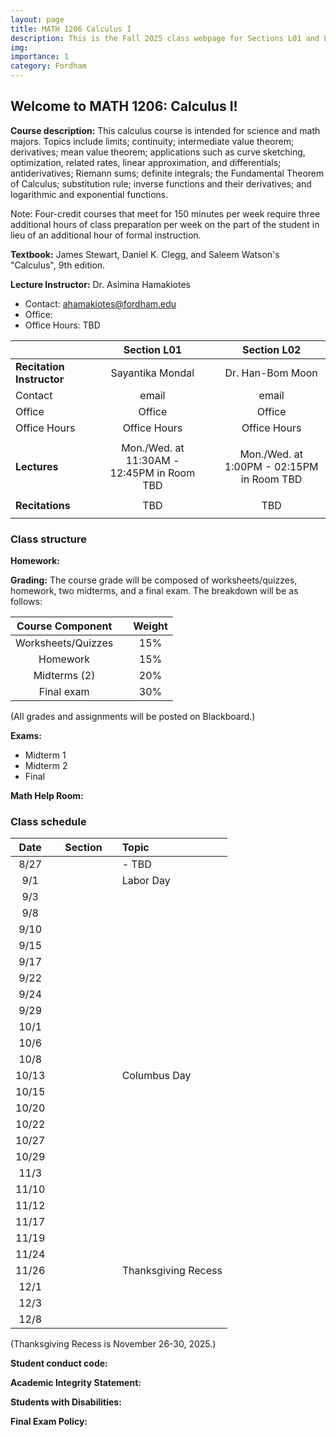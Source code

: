 ```yaml
---
layout: page
title: MATH 1206 Calculus I
description: This is the Fall 2025 class webpage for Sections L01 and L02 of MATH 1206 Calculus I at Fordham. 
img: 
importance: 1
category: Fordham
---
```


## Welcome to MATH 1206: Calculus I! 

**Course description:** This calculus course is intended for science and math majors. Topics include limits; continuity; intermediate value theorem; derivatives; mean value theorem; applications such as curve sketching, optimization, related rates, linear approximation, and differentials; antiderivatives; Riemann sums; definite integrals; the Fundamental Theorem of Calculus; substitution rule; inverse functions and their derivatives; and logarithmic and exponential functions. 

Note: Four-credit courses that meet for 150 minutes per week require three additional hours of class preparation per week on the part of the student in lieu of an additional hour of formal instruction.

**Textbook:** James Stewart, Daniel K. Clegg, and Saleem Watson's "Calculus", 9th edition.

**Lecture Instructor:** Dr. Asimina Hamakiotes
* Contact: ahamakiotes@fordham.edu
* Office:
* Office Hours: TBD


|  |       |  Section L01   |       |  Section L02  | 
| :----     | :---: |  :----:       | :---: | :----:      |
| **Recitation Instructor** | | Sayantika Mondal | | Dr. Han-Bom Moon   |
| Contact | | email | | email  |
| Office | | Office | | Office  |
| Office Hours | | Office Hours | | Office Hours   |
|                | |                                 |       |                          |
| **Lectures** | | Mon./Wed. at 11:30AM - 12:45PM in Room TBD | | Mon./Wed. at 1:00PM - 02:15PM in Room TBD  |
|                | |                                 |       |                          |
| **Recitations** | | TBD | | TBD  | 
|                | |                                 |       |                          |



### Class structure

**Homework:**

**Grading:** The course grade will be composed of worksheets/quizzes, homework, two midterms, and a final exam. The breakdown will be as follows: 

| Course Component |       | Weight    | 
| :----:           | :---: |  :----:   |   
| Worksheets/Quizzes       |       |  15%      |  
| Homework         |       |  15%      |
| Midterms (2)     |       |  20%      | 
| Final exam       |       |  30%      | 


(All grades and assignments will be posted on Blackboard.) 


**Exams:** 
* Midterm 1
* Midterm 2
* Final

**Math Help Room:**


### Class schedule

| Date  |      | Section |      | Topic                                                                   | 
| :---: | :--: | :---:   | :--: | :---                                                                    | 
| 8/27  |      |         |      |  - TBD  |  
| 9/1   |      |         |      | Labor Day   | 
| 9/3   |      |         |      |      | 
| 9/8   |      |         |      |                                             |   
| 9/10  |      |         |      |              |
| 9/15  |      |         |      |                                       | 
| 9/17  |      |         |      |                               |  
| 9/22  |      |         |      |                           |    
| 9/24  |      |         |      |                                  | 
| 9/29  |      |         |      |                              |  
| 10/1  |      |         |      |                         | 
| 10/6  |      |         |      |                              | 
| 10/8  |      |         |      |                                                  |  
| 10/13 |      |         |      |  Columbus Day        |   
| 10/15 |      |         |      |                                               |   
| 10/20 |      |         |      |                               |     
| 10/22 |      |         |      |                            | 
| 10/27 |      |         |      |                             |     
| 10/29 |      |         |      |                                | 
| 11/3  |      |         |      |                                                    |    
| 11/10 |      |         |      |                                           |
| 11/12 |      |         |      |                                           |
| 11/17 |      |         |      |                                           |
| 11/19 |      |         |      |                                           |
| 11/24 |      |         |      |                                           |
| 11/26 |      |         |      |  Thanksgiving Recess                                         |
| 12/1  |      |         |      |                                           |
| 12/3  |      |         |      |                                           |
| 12/8  |      |         |      |                                           |


(Thanksgiving Recess is November 26-30, 2025.)

**Student conduct code:** 

**Academic Integrity Statement:** 

**Students with Disabilities:** 

**Final Exam Policy:** 





